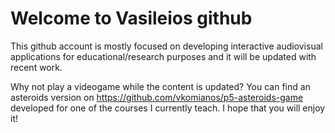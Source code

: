 # Welcome to Vasileios github

This github account is mostly focused on developing interactive audiovisual applications for educational/research purposes and it will be updated with recent work. 

Why not play a videogame while the content is updated? You can find an asteroids version on https://github.com/vkomianos/p5-asteroids-game developed for one of the courses I currently teach. I hope that you will enjoy it!

